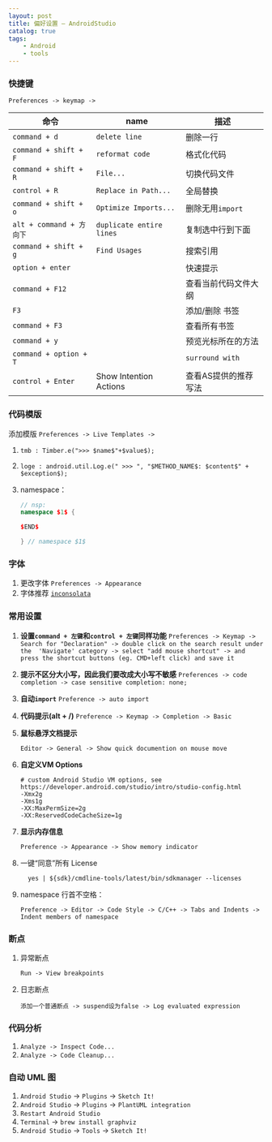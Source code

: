 ```yaml
---
layout: post
title: 偏好设置 — AndroidStudio
catalog: true
tags:
    - Android
    - tools
---
```



### 快捷键
`Preferences -> keymap -> `

| 命令                     | name                     | 描述             |
| ------------------------ | ------------------------ | ---------------- |
| `command + d`            | `delete line`            | 删除一行         |
| `command + shift + F`    | `reformat code`          | 格式化代码       |
| `command + shift + R`    | `File...`                | 切换代码文件     |
| `control + R`            | `Replace in Path...`     | 全局替换         |
| `command + shift + o`    | `Optimize Imports...`    | 删除无用`import` |
| `alt + command + 方向下` | `duplicate entire lines` | 复制选中行到下面 |
| `command + shift + g`    | `Find Usages`            | 搜索引用         |
|`option + enter`||快速提示|
|`command + F12`||查看当前代码文件大纲|
|`F3`||添加/删除 书签|
|`command + F3`||查看所有书签|
|`command + y`||预览光标所在的方法|
|`command + option + T`||`surround with`|
|`control + Enter`|Show Intention Actions|查看AS提供的推荐写法|

### 代码模版
添加模版 `Preferences -> Live Templates ->`
1. `tmb : Timber.e(">>> $name$"+$value$);`

2. `loge : android.util.Log.e(" >>> ", "$METHOD_NAME$: $content$" + $exception$);`

3. namespace：

   ```c++
   // nsp:
   namespace $1$ {
   
   $END$
   
   } // namespace $1$
   ```

   

### 字体
1. 更改字体
`Preferences -> Appearance`
2. 字体推荐
[`inconsolata`](https://github.com/google/fonts/blob/master/ofl/inconsolata/Inconsolata-Regular.ttf)

### 常用设置
1. **设置`command + 左键`和`control + 左键`同样功能**
    `Preferences -> Keymap -> Search for "Declaration" -> double click on the search result under the  'Navigate' category ->
     select "add mouse shortcut" -> and press the shortcut buttons (eg. CMD+left click) and save it`

2. **提示不区分大小写，因此我们要改成大小写不敏感**
    `Preferences -> code completion -> case sensitive completion: none;`

3. **自动`import`**
   `Preference -> auto import`

4. **代码提示(alt + /)**
   `Preference -> Keymap -> Completion -> Basic`

5. **鼠标悬浮文档提示**

   `Editor -> General -> Show quick documention on mouse move`

6. **自定义VM Options**

   ```shell
   # custom Android Studio VM options, see https://developer.android.com/studio/intro/studio-config.html
   -Xmx2g
   -Xms1g
   -XX:MaxPermSize=2g
   -XX:ReservedCodeCacheSize=1g
   ```

7. **显示内存信息**

   `Preference -> Appearance -> Show memory indicator`
   
7. 一键“同意”所有 License

   `  yes | ${sdk}/cmdline-tools/latest/bin/sdkmanager --licenses`
   
7. namespace 行首不空格：

   `Preference -> Editor -> Code Style -> C/C++ -> Tabs and Indents -> Indent members of namespace `


### 断点

1. 异常断点

   `Run -> View breakpoints` 

2. 日志断点

   `添加一个普通断点 -> suspend设为false -> Log evaluated expression`

### 代码分析

1. `Analyze -> Inspect Code...`
2. `Analyze -> Code Cleanup...`

### 自动 UML 图

1. `Android Studio` -> `Plugins` -> `Sketch It!`
2. `Android Studio` -> `Plugins` -> `PlantUML integration`
3. `Restart Android Studio`
4. `Terminal` -> `brew install graphviz`
5. `Android Studio` -> `Tools` -> `Sketch It!`

